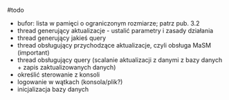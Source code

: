 #todo

* bufor: lista w pamięci o ograniczonym rozmiarze; patrz pub. 3.2
* thread generujący aktualizacje - ustalić parametry i zasady działania
* thread generujący jakieś query
* thread obsługujący przychodzące aktualizacje, czyli obsługa MaSM (important)
* thread obsługujący query (scalanie aktualizacji z danymi z bazy danych + zapis zaktualizowanych danych)
* określić sterowanie z konsoli
* logowanie w wątkach (konsola/plik?)
* inicjalizacja bazy danych
